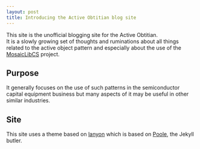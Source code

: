 ```yaml
---
layout: post
title: Introducing the Active Obtitian blog site
---
```


This site is the unofficial blogging site for the Active Obtitian.  
It is a slowly growing set of thoughts and ruminations about all things related to the active object pattern and especially about the use of the [MosaicLibCS](https://github.com/mosaicsys/mosaiclibcs) project.

## Purpose

It generally focuses on the use of such patterns in the semiconductor capital equipment business but many aspects of it may be useful in other similar industries.

## Site

This site uses a theme based on [lanyon](http://lanyon.getpoole.com) which is based on [Poole](http://getpoole.com), the Jekyll butler.
